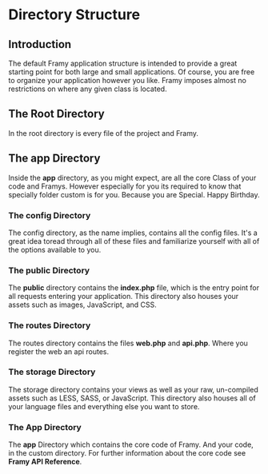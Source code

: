 # Directory Structure
## Introduction

The default Framy application structure is intended to provide a great starting point for
both large and small applications. Of course, you are free to organize your application
however you like. Framy imposes almost no restrictions on where any given class is
located.

## The Root Directory

In the root directory is every file of the project and Framy.

## The app Directory

Inside the **app** directory, as you might expect, are all the core Class of your code and
Framys. However especially for you its required to know that specially folder custom is for
you. Because you are Special. Happy Birthday.

### The config Directory

The config directory, as the name implies, contains all the config files. It's a great idea
toread through all of these files and familiarize yourself with all of the options available to
you.

### The public Directory

The **public** directory contains the **index.php** file, which is the entry point for all requests
entering your application. This directory also houses your assets such as images,
JavaScript, and CSS.

### The routes Directory

The routes directory contains the files **web.php** and **api.php**. Where you register the web
an api routes.

### The storage Directory

The storage directory contains your views as well as your raw, un-compiled assets such as
LESS, SASS, or JavaScript. This directory also houses all of your language files and
everything else you want to store.

### The App Directory

The **app** Directory which contains the core code of Framy. And your code, in the custom
directory. For further information about the core code see **Framy API Reference**.